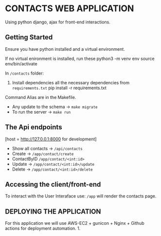 # CONTACTS WEB APPLICATION
Using python django, ajax for front-end interactions.

## Getting Started

Ensure you have python installed and a virtual environment.

If no virtual enironment is installed, run these
python3 -m venv env
source env/bin/activate

In `/contacts` folder:

1. Install dependencies all the necessary dependencies from `requirements.txt`
   pip install -r requirements.txt

Command Alias are in the Makefile.
- Any update to the schema -> `make migrate`
- To run the server -> `make run`


## The Api endpoints

[host = http://127.0.0.1:8000 for development]

- Show all contacts -> `/api/contacts`
- Create -> `/app/contact/create`
- ContactByID `/app/contact/<int:id>`
- Update -> `/app/contact/<int:id>/update`
- Delete -> `/app/contact/<int:id>/delete`

## Accessing the client/front-end
To interact with the User Interaface
use: `/app` will render the contacts page.


## DEPLOYING THE APPLICATION
For this application we will use AWS-EC2 + gunicon + Nginx + Github actions for deployment automation.
1. 
